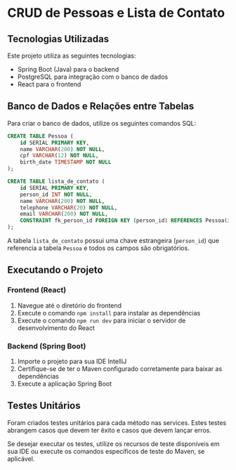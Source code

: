 # CRUD de Pessoas e Lista de Contato

## Tecnologias Utilizadas

Este projeto utiliza as seguintes tecnologias:

- Spring Boot (Java) para o backend
- PostgreSQL para integração com o banco de dados
- React para o frontend

## Banco de Dados e Relações entre Tabelas

Para criar o banco de dados, utilize os seguintes comandos SQL:

```sql
CREATE TABLE Pessoa (
    id SERIAL PRIMARY KEY,
    name VARCHAR(200) NOT NULL,
    cpf VARCHAR(12) NOT NULL,
    birth_date TIMESTAMP NOT NULL
);

CREATE TABLE lista_de_contato (
    id SERIAL PRIMARY KEY,
    person_id INT NOT NULL,
    name VARCHAR(200) NOT NULL,
    telephone VARCHAR(20) NOT NULL,
    email VARCHAR(200) NOT NULL,
    CONSTRAINT fk_person_id FOREIGN KEY (person_id) REFERENCES Pessoa(id)
);
```

A tabela `lista_de_contato` possui uma chave estrangeira (`person_id`) que referencia a tabela `Pessoa` e todos os campos são obrigatórios.

## Executando o Projeto

### Frontend (React)

1. Navegue até o diretório do frontend
2. Execute o comando `npm install` para instalar as dependências
3. Execute o comando `npm run dev` para iniciar o servidor de desenvolvimento do React

### Backend (Spring Boot)

1. Importe o projeto para sua IDE IntelliJ
2. Certifique-se de ter o Maven configurado corretamente para baixar as dependências
3. Execute a aplicação Spring Boot

## Testes Unitários

Foram criados testes unitários para cada método nas services. Estes testes abrangem casos que devem ter êxito e casos que devem lançar erros.

Se desejar executar os testes, utilize os recursos de teste disponíveis em sua IDE ou execute os comandos específicos de teste do Maven, se aplicável.
